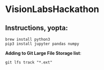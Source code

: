 # VisionLabsHackathon



## Instructions, yopta:

```
brew install python3
pip3 install jupyter pandas numpy
```
**Adding to Git Large File Storage list**:
```
git lfs track "*.ext"
```
